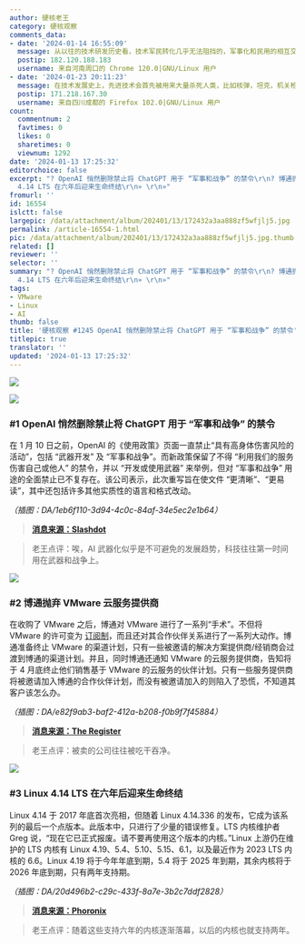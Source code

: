 ```yaml
---
author: 硬核老王
category: 硬核观察
comments_data:
- date: '2024-01-14 16:55:09'
  message: 从以往的技术研发历史看，技术军民转化几乎无法阻挡的，军事化和民用的相互交叉极大促进了技术的发展，比如核武不就这样吗，啊哈，不然这个世界估计很多国家和地区现在还得烧煤发电
  postip: 182.120.188.183
  username: 来自河南周口的 Chrome 120.0|GNU/Linux 用户
- date: '2024-01-23 20:11:23'
  message: 在技术发展史上，先进技术会首先被用来大量杀死人类，比如核弹，坦克，机关枪
  postip: 171.218.167.30
  username: 来自四川成都的 Firefox 102.0|GNU/Linux 用户
count:
  commentnum: 2
  favtimes: 0
  likes: 0
  sharetimes: 0
  viewnum: 1292
date: '2024-01-13 17:25:32'
editorchoice: false
excerpt: "? OpenAI 悄然删除禁止将 ChatGPT 用于 “军事和战争” 的禁令\r\n? 博通抛弃 VMware 云服务提供商\r\n? Linux
  4.14 LTS 在六年后迎来生命终结\r\n» \r\n»"
fromurl: ''
id: 16554
islctt: false
largepic: /data/attachment/album/202401/13/172432a3aa888zf5wfjlj5.jpg
permalink: /article-16554-1.html
pic: /data/attachment/album/202401/13/172432a3aa888zf5wfjlj5.jpg.thumb.jpg
related: []
reviewer: ''
selector: ''
summary: "? OpenAI 悄然删除禁止将 ChatGPT 用于 “军事和战争” 的禁令\r\n? 博通抛弃 VMware 云服务提供商\r\n? Linux
  4.14 LTS 在六年后迎来生命终结\r\n» \r\n»"
tags:
- VMware
- Linux
- AI
thumb: false
title: '硬核观察 #1245 OpenAI 悄然删除禁止将 ChatGPT 用于 “军事和战争” 的禁令'
titlepic: true
translator: ''
updated: '2024-01-13 17:25:32'
---
```


![](/data/attachment/album/202401/13/172432a3aa888zf5wfjlj5.jpg)


![](/data/attachment/album/202401/13/172444huflnfljubqfblnf.png)


### #1 OpenAI 悄然删除禁止将 ChatGPT 用于 “军事和战争” 的禁令


在 1 月 10 日之前，OpenAI 的《使用政策》页面一直禁止“具有高身体伤害风险的活动”，包括 “武器开发” 及 “军事和战争”。而新政策保留了不得 “利用我们的服务伤害自己或他人” 的禁令，并以 “开发或使用武器” 来举例，但对 “军事和战争” 用途的全面禁止已不复存在。该公司表示，此次重写旨在使文件 “更清晰”、“更易读”，其中还包括许多其他实质性的语言和格式改动。


*（插图：DA/1eb6f110-3d94-4c0c-84af-34e5ec2e1b64）*



> 
> **[消息来源：Slashdot](https://tech.slashdot.org/story/24/01/12/202225/openai-quietly-deletes-ban-on-using-chatgpt-for-military-and-warfare)**
> 
> 
> 



> 
> 老王点评：唉，AI 武器化似乎是不可避免的发展趋势，科技往往第一时间用在武器和战争上。
> 
> 
> 


![](/data/attachment/album/202401/13/172503qk8hk5xiect53hx5.png)


### #2 博通抛弃 VMware 云服务提供商


在收购了 VMware 之后，博通对 VMware 进行了一系列“手术”。不但将 VMware 的许可变为 [订阅制](/article-16470-1.html)，而且还对其合作伙伴关系进行了一系列大动作。博通准备终止 VMware 的渠道计划，只有一些被邀请的解决方案提供商/经销商会过渡到博通的渠道计划。并且，同时博通还通知 VMware 的云服务提供商，告知将于 4 月底终止他们销售基于 VMware 的云服务的伙伴计划。只有一些服务提供商将被邀请加入博通的合作伙伴计划，而没有被邀请加入的则陷入了恐慌，不知道其客户该怎么办。


*（插图：DA/e82f9ab3-baf2-412a-b208-f0b9f7f45884）*



> 
> **[消息来源：The Register](https://www.theregister.com/2024/01/10/broadcom_ends_vmware_partner_program/)**
> 
> 
> 



> 
> 老王点评：被卖的公司往往被吃干吞净。
> 
> 
> 


![](/data/attachment/album/202401/13/172519hbbrklq3cnn5brb3.png)


### #3 Linux 4.14 LTS 在六年后迎来生命终结


Linux 4.14 于 2017 年底首次亮相，但随着 Linux 4.14.336 的发布，它成为该系列的最后一个点版本。此版本中，只进行了少量的错误修复。LTS 内核维护者 Greg 说，“现在它已正式报废。请不要再使用这个版本的内核。”Linux 上游仍在维护的 LTS 内核有 Linux 4.19、5.4、5.10、5.15、6.1，以及最近作为 2023 LTS 内核的 6.6。Linux 4.19 将于今年年底到期，5.4 将于 2025 年到期，其余内核将于 2026 年底到期，只有两年支持期。


*（插图：DA/20d496b2-c29c-433f-8a7e-3b2c7ddf2828）*



> 
> **[消息来源：Phoronix](https://www.phoronix.com/news/Linux-4.14-LTS-Reaches-EOL)**
> 
> 
> 



> 
> 老王点评：随着这些支持六年的内核逐渐落幕，以后的内核也就支持两年。
> 
> 
>